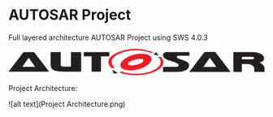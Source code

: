 # AUTOSAR Project
 Full layered architecture AUTOSAR Project using SWS 4.0.3

 ![alt text](AUTOSAR.png)

 Project Architecture:

 ![alt text](Project Architecture.png)